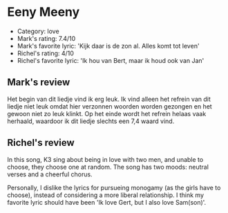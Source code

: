 # Eeny Meeny

 * Category: love
 * Mark's rating: 7.4/10
 * Mark's  favorite lyric: 'Kijk daar is de zon al. Alles komt tot leven'
 * Richel's rating: 4/10
 * Richel's favorite lyric: 'Ik hou van Bert, maar ik houd ook van Jan'

## Mark's review

Het begin van dit liedje vind ik erg leuk. Ik vind alleen het refrein van dit liedje niet leuk omdat hier verzonnen woorden worden gezongen en het gewoon niet zo leuk klinkt. Op het einde wordt het refrein helaas vaak herhaald, waardoor ik dit liedje slechts een 7,4 waard vind.

## Richel's review

In this song, K3 sing about being in love with two men, and unable to
choose, they choose one at random. The song has two moods: neutral
verses and a cheerful chorus.

Personally, I dislike the lyrics for pursueing monogamy (as the girls
have to choose), instead of considering a more liberal relationship. I
think my favorite lyric should have been 'Ik love Gert, but I also love Sam(son)'.
